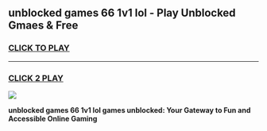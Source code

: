 
## unblocked games 66 1v1 lol - Play Unblocked Gmaes & Free
<h3>
<a href="https://news.freeplayer.one?title=unblocked_games_66_1v1_lol&ref=16F">CLICK TO PLAY</a></h3>
<hr>

<h3>
<a href="https://news.freeplayer.one?title=unblocked_games_66_1v1_lol&ref=16F">CLICK 2 PLAY</a>
  
</h3>

<a href="https://news.freeplayer.one?title=unblocked_games_66_1v1_lol&ref=16F/"><img src="https://clearcache.store/games.png"></a>


**unblocked games 66 1v1 lol games unblocked: Your Gateway to Fun and Accessible Online Gaming**
